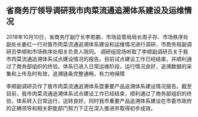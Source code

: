 

## 省商务厅领导调研我市肉菜流通追溯体系建设及运维情况

2018年10月10日，省商务厅副厅长李若鹏、市场监管局局长周子存、市场秩序处副处长姜红一行对我市肉菜流通追溯体系建设和运维情况进行调研，市商务局副调研员李顺和市场秩序处相关负责人陪同。
调研组现场听取了李顺副调研员关于我市肉菜流通追溯体系试点建设情况的报告。目前试点建设工作已经结束，并顺利通过了商务部组织的终验。体系已进入日常运维阶段，运行情况良好，追溯数据的采集和上传及时有效，追溯链条完整通畅，有力地保障






李顺副调研员作了我市肉菜流通追溯体系暨重要产品追溯体系建设情况报告。截至目前，我市肉菜流通追溯体系试点建设工作已经结束，顺利通过了商务部组织的终验，体系转入日常运行，运转良好。同时我市重要产品追溯体系建设在市委市政府的正确领导和相关职能部门努力下正在深入推进并取得初步成效。

<!--stackedit_data:
eyJoaXN0b3J5IjpbLTIxMDM5NDc2MzcsMjA0MDI5NzYyMl19
-->